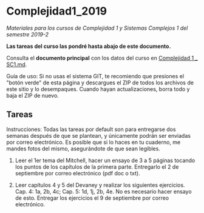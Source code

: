 # Complejidad1_2019
*Materiales para los cursos de Complejidad 1 y Sistemas Complejos 1 del semestre 2019-2* 

**Las tareas del curso las pondré hasta abajo de este documento.**

Consulta el **documento principal** con los datos del curso en [Complejidad 1 _ SC1.md](https://github.com/fhca/Complejidad1_2019/blob/master/Complejidad%201%20_%20SC1.md).

Guía de uso: Si no usas el sistema GIT, te recomiendo que presiones el "botón verde" de esta página y descargues el ZIP de todos los archivos de este sitio y lo desempaques. Cuando hayan actualizaciones, borra todo y baja el ZIP de nuevo.

## Tareas

Instrucciones: Todas las tareas por default son para entregarse dos semanas después de que se plantean, y únicamente podrán ser enviadas por correo electrónico. Es posible que si lo haces en tu cuaderno, me mandes fotos del mismo, asegurándote de que sean legibles.

1. Leer el 1er tema del Mitchell, hacer un ensayo de 3 a 5 páginas tocando los puntos de los capítulos de la primera parte. Entregarlo el 2 de septiembre por correo electrónico (pdf doc o txt).

2. Leer capítulos 4 y 5 del Devaney y realizar los siguientes ejercicios. Cap. 4: 1a, 2b, 4c; Cap. 5: 1d, 1j, 2b, 4e. No es necesario hacer ensayo de esto. Entregar los ejercicios el 9 de septiembre por correo electrónico.